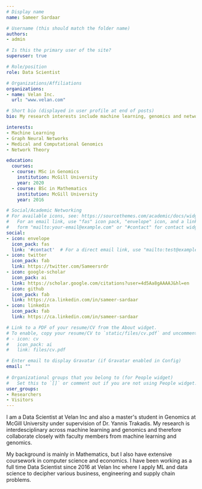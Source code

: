 ```yaml
---
# Display name
name: Sameer Sardaar

# Username (this should match the folder name)
authors:
- admin

# Is this the primary user of the site?
superuser: true

# Role/position
role: Data Scientist

# Organizations/Affiliations
organizations:
- name: Velan Inc.
  url: "www.velan.com"

# Short bio (displayed in user profile at end of posts)
bio: My research interests include machine learning, genomics and network science.

interests:
- Machine Learning
- Graph Neural Networks
- Medical and Computational Genomics
- Network Theory

education:
  courses:
  - course: MSc in Genomics
    institution: McGill University
    year: 2020
  - course: BSc in Mathematics
    institution: McGill University
    year: 2016

# Social/Academic Networking
# For available icons, see: https://sourcethemes.com/academic/docs/widgets/#icons
#   For an email link, use "fas" icon pack, "envelope" icon, and a link in the
#   form "mailto:your-email@example.com" or "#contact" for contact widget.
social:
- icon: envelope
  icon_pack: fas
  link: '#contact'  # For a direct email link, use "mailto:test@example.org".
- icon: twitter
  icon_pack: fab
  link: https://twitter.com/Sameersrdr
- icon: google-scholar
  icon_pack: ai
  link: https://scholar.google.com/citations?user=4d5Aa8gAAAAJ&hl=en
- icon: github
  icon_pack: fab
  link: https://ca.linkedin.com/in/sameer-sardaar
- icon: linkedin
  icon_pack: fab
  link: https://ca.linkedin.com/in/sameer-sardaar

# Link to a PDF of your resume/CV from the About widget.
# To enable, copy your resume/CV to `static/files/cv.pdf` and uncomment the lines below.  
# - icon: cv
#   icon_pack: ai
#   link: files/cv.pdf

# Enter email to display Gravatar (if Gravatar enabled in Config)
email: ""
  
# Organizational groups that you belong to (for People widget)
#   Set this to `[]` or comment out if you are not using People widget.  
user_groups:
- Researchers
- Visitors
---
```


I am a Data Scientist at Velan Inc and also a master's student in Genomics at McGill University under supervision of Dr. Yannis Trakadis. My research is interdesciplinary across machine learning and genomics and therefore collaborate closely with faculty members from machine learning and genomics.

My background is mainly in Mathematics, but I also have extensive coursework in computer science and economics. I have been working as a full time Data Scientist since 2016 at Velan Inc where I apply ML and data science to decipher various business, engineering and supply chain problems. 
